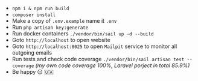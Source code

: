 * `npm i & npm run build`
* `composer install`
* Make a copy of `.env.example` name it `.env`
* Run `php artisan key:generate`
* Run docker containers `./vendor/bin/sail up -d --build`
* Goto `http://localhost` to open website
* Goto `http://localhost:8025` to open `Mailpit` service to monitor all outgoing emails
* Run tests and check code coverage `./vendor/bin/sail artisan test --coverage` <i>(my own code coverage 100%, Laravel porject in total 85.9%)</i>
* Be happy 😌 🇺🇦